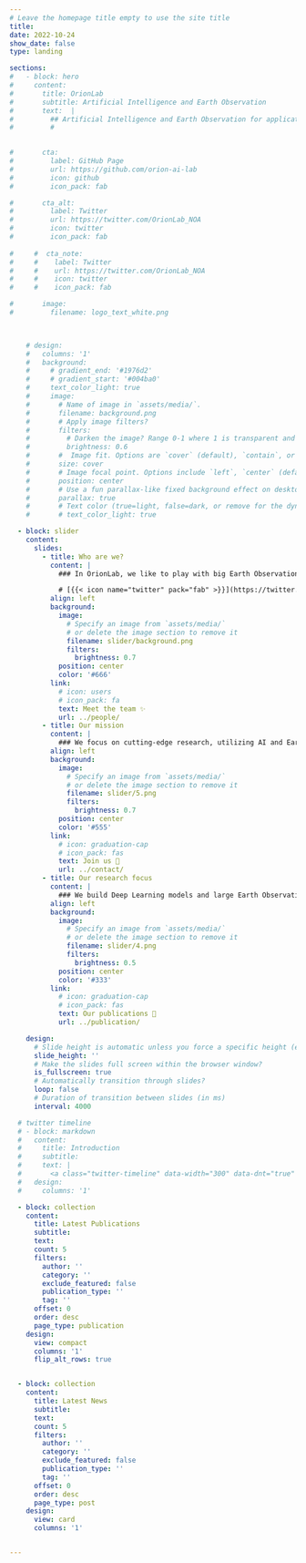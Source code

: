 ```yaml
---
# Leave the homepage title empty to use the site title
title:
date: 2022-10-24
show_date: false
type: landing

sections:
#   - block: hero
#     content:
#       title: OrionLab 
#       subtitle: Artificial Intelligence and Earth Observation 
#       text:  | 
#         ## Artificial Intelligence and Earth Observation for applications that matter
#         # 
        

#       cta:
#         label: GitHub Page
#         url: https://github.com/orion-ai-lab
#         icon: github
#         icon_pack: fab       

#       cta_alt:
#         label: Twitter
#         url: https://twitter.com/OrionLab_NOA
#         icon: twitter
#         icon_pack: fab  
      
#     #  cta_note:
#     #    label: Twitter
#     #    url: https://twitter.com/OrionLab_NOA
#     #    icon: twitter
#     #    icon_pack: fab  

#       image: 
#         filename: logo_text_white.png

      

    # design: 
    #   columns: '1'
    #   background:
    #     # gradient_end: '#1976d2'
    #     # gradient_start: '#004ba0'
    #     text_color_light: true
    #     image:
    #       # Name of image in `assets/media/`.
    #       filename: background.png
    #       # Apply image filters?
    #       filters:
    #         # Darken the image? Range 0-1 where 1 is transparent and 0 is opaque.
    #         brightness: 0.6
    #       #  Image fit. Options are `cover` (default), `contain`, or `actual` size.
    #       size: cover
    #       # Image focal point. Options include `left`, `center` (default), or `right`.
    #       position: center
    #       # Use a fun parallax-like fixed background effect on desktop? true/false
    #       parallax: true
    #       # Text color (true=light, false=dark, or remove for the dynamic theme color).
    #       # text_color_light: true

  - block: slider
    content:
      slides:
        - title: Who are we?
          content: |         
            ### In OrionLab, we like to play with big Earth Observation data and use Artificial Intelligence research to have a positive impact on the society and the environment. 

            # [{{< icon name="twitter" pack="fab" >}}](https://twitter.com/orionlab_noa) [{{< icon name="github" pack="fab" >}}](https://github.com/orion-ai-lab)
          align: left
          background:
            image:
              # Specify an image from `assets/media/`
              # or delete the image section to remove it
              filename: slider/background.png
              filters:
                brightness: 0.7
            position: center
            color: '#666'
          link:
            # icon: users
            # icon_pack: fa
            text: Meet the team ✨
            url: ../people/               
        - title: Our mission
          content: |
            ### We focus on cutting-edge research, utilizing AI and Earth Observation to model the Earth and promote resilient societies.
          align: left
          background:
            image:
              # Specify an image from `assets/media/`
              # or delete the image section to remove it
              filename: slider/5.png
              filters:
                brightness: 0.7
            position: center
            color: '#555'
          link:
            # icon: graduation-cap
            # icon_pack: fas
            text: Join us 🚀 
            url: ../contact/            
        - title: Our research focus 
          content: | 
            ### We build Deep Learning models and large Earth Observation datasets to understand the Earth System.
          align: left
          background:
            image:
              # Specify an image from `assets/media/`
              # or delete the image section to remove it
              filename: slider/4.png
              filters:
                brightness: 0.5
            position: center
            color: '#333'
          link:
            # icon: graduation-cap
            # icon_pack: fas
            text: Our publications 📜
            url: ../publication/    

    design:
      # Slide height is automatic unless you force a specific height (e.g. '400px')
      slide_height: ''
      # Make the slides full screen within the browser window?
      is_fullscreen: true
      # Automatically transition through slides?
      loop: false
      # Duration of transition between slides (in ms)
      interval: 4000

  # twitter timeline
  # - block: markdown
  #   content:
  #     title: Introduction
  #     subtitle: 
  #     text: |
  #       <a class="twitter-timeline" data-width="300" data-dnt="true" href="https://twitter.com/OrionLab_NOA?ref_src=twsrc%5Etfw">Tweets by OrionLab_NOA</a> <script async src="https://platform.twitter.com/widgets.js" charset="utf-8"></script> 
  #   design:
  #     columns: '1' 

  - block: collection
    content:
      title: Latest Publications
      subtitle:
      text:
      count: 5
      filters:
        author: ''
        category: ''
        exclude_featured: false
        publication_type: ''
        tag: ''
      offset: 0
      order: desc
      page_type: publication
    design:
      view: compact
      columns: '1' 
      flip_alt_rows: true


  - block: collection
    content:
      title: Latest News
      subtitle:
      text:
      count: 5
      filters:
        author: ''
        category: ''
        exclude_featured: false
        publication_type: ''
        tag: ''
      offset: 0
      order: desc
      page_type: post
    design:
      view: card
      columns: '1'


---
```


